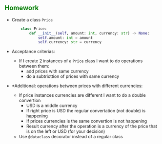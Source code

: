 ## <span style="color:green">Homework</span>

- Create a class `Price`
    ```python
        class Price:
            def __init__(self, amount: int, currency: str) -> None:
                self.amount: int = amount
                self.currency: str = currency
    ```
- Acceptance criterias:
    - If I create 2 instances of a `Price` class I want to do operations between them:
        - add prices with same currency
        - do a subtricttion of prices with same currency

- *Additional: operations between prices with different currencies:
    - If price instances currencies are different I want to do a double convertion
        - USD is a middle currency
        - If right price is USD the regular convertation (not double) is happening
        - If prices currencies is the same convertion is not happening
        - Result currency after the operation is a currency of the price that is on the left or USD (for your decision)
    - Use `@dataclass` decorator instead of a regular class

